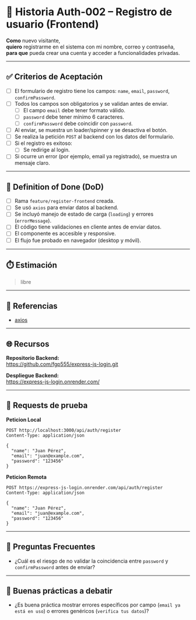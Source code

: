 # 📌 Historia Auth-002 – Registro de usuario (Frontend)

**Como** nuevo visitante,  
**quiero** registrarme en el sistema con mi nombre, correo y contraseña,  
**para que** pueda crear una cuenta y acceder a funcionalidades privadas.

---

## ✅ Criterios de Aceptación

- [ ] El formulario de registro tiene los campos: `name`, `email`, `password`, `confirmPassword`.
- [ ] Todos los campos son obligatorios y se validan antes de enviar.
  - [ ] El campo `email` debe tener formato válido.
  - [ ] `password` debe tener mínimo 6 caracteres.
  - [ ] `confirmPassword` debe coincidir con `password`.
- [ ] Al enviar, se muestra un loader/spinner y se desactiva el botón.
- [ ] Se realiza la petición `POST` al backend con los datos del formulario.
- [ ] Si el registro es exitoso:
  - [ ] Se redirige al login.
- [ ] Si ocurre un error (por ejemplo, email ya registrado), se muestra un mensaje claro.

---

## 📘 Definition of Done (DoD)

- [ ] Rama `feature/register-frontend` creada.
- [ ] Se usó `axios` para enviar datos al backend.
- [ ] Se incluyó manejo de estado de carga (`loading`) y errores (`errorMessage`).
- [ ] El código tiene validaciones en cliente antes de enviar datos.
- [ ] El componente es accesible y responsive.
- [ ] El flujo fue probado en navegador (desktop y móvil).

---

## ⏱️ Estimación

> libre

---

## 📎 Referencias

- [axios](https://axios-http.com/)

---

## 🌐 Recursos

**Repositorio Backend:**  
https://github.com/fgp555/express-js-login.git

**Despliegue Backend:**  
https://express-js-login.onrender.com/

---

## 🔐 Requests de prueba

**Peticion Local**

```
POST http://localhost:3000/api/auth/register
Content-Type: application/json

{
  "name": "Juan Pérez",
  "email": "juan@example.com",
  "password": "123456"
}
```

**Peticion Remota**

```
POST https://express-js-login.onrender.com/api/auth/register
Content-Type: application/json

{
  "name": "Juan Pérez",
  "email": "juan@example.com",
  "password": "123456"
}
```

---

## 📌 Preguntas Frecuentes

- ¿Cuál es el riesgo de no validar la coincidencia entre `password` y `confirmPassword` antes de enviar?

---

## 📌 Buenas prácticas a debatir

- ¿Es buena práctica mostrar errores específicos por campo (`email ya está en uso`) o errores genéricos (`verifica tus datos`)?
